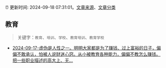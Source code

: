:alarm_clock: 更新时间: 2024-09-18 07:31:01。[文章来源](/README.md)、[文章分类](/TAGS.md)

## 教育


> 关键字：`教育`、`培训`、`学校`、`教育培训`、`教育学校`



- [2024-09-17-虚伪是人性之一。明明大家都是为了赚钱、过上富裕的日子，偏偏不敢承认，怕被人说财迷心窍。从小被教育各种能力，偏偏不教怎么赚钱。把一些职业描述的高大上、无...](https://xueqiu.com/9220236682/304788697) 

